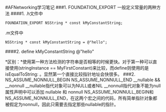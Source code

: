 #AFNetworking学习笔记
###1. FOUNDATION_EXPORT
一般定义常量的两种方法
####1.
.h文件中

```
FOUNDATION_EXPORT NSString * const kMyConstantString;
```
.m文件中

```
NSString * const kMyConstantString = @"hello";
```
####2.
define kMyConstantString @"hello"

*区别：*使用第一种方法检测的字符串是否相等的时候更快。对于第一种可以直接使用(stringInstance == MyFirstConstant)来比较，而define则使用的是 isEqualToString: 。显然第一个直接比较指针地址会快很多。
###2. NS_ASSUME_NONNULL_BEGIN NS_ASSUME_NONNULL_END
__nullable && __nonnull
__nullable指代对象可以为NULL或者NIL
__nonnull指代对象不能为null
属性声明中可以添加 nullable 和 nonnull
NS_ASSUME_NONNULL_BEGIN和NS_ASSUME_NONNULL_END，在这两个宏之间的代码，所有简单指针对象都被假定为nonnull，因此只需要去指定那些nullable的指针。


